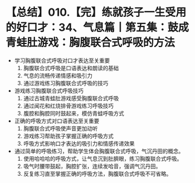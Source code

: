 # 【总结】010.【完】练就孩子一生受用的好口才：34、气息篇丨第五集：鼓成青蛙肚游戏：胸腹联合式呼吸的方法

-   学习胸腹联合式呼吸对口才表达至关重要
    1.  胸腹联合式呼吸是口语表达和朗读的基础
    2.  气息的流畅传递情感和吸引力
    3.  通过游戏练习胸腹联合式呼吸的技巧
-   游戏练习胸腹联合式呼吸技巧
    1.  通过古城青蛙肚游戏感受胸腹联合式呼吸
    2.  通过闻花和红烧排骨游戏练习呼吸技巧
    3.  腹腔和胸腔同时鼓起来，模仿青蛙呼吸方式
-   正确的呼吸方式对口语表达至关重要
    1.  胸腹联合式呼吸使声音更加动听
    2.  游戏练习帮助孩子掌握正确的呼吸方式
    3.  呼吸方式影响口才表达的吸引力和情感传递效果
-   通过简单的呼吸练习，帮助学生体会胸腹联合式呼吸，气沉丹田的概念。
    1.  使用哈哈哈的呼吸方式，让气息沉到肚臍眼，练习胸腹联合式呼吸。
    2.  吸气时腰带鼓起，胸腔扩张，连续发哈音，强调气沉丹田。
    3.  反复练习直至掌握正确的呼吸方法，胸腹联合式呼吸不可省略。
